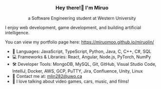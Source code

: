 <h3 align="center">Hey there!👋 I'm Miruo</h3>
<p align="center">a Software Engineering student at Western University</p>

I enjoy web development, game development, and building artificial intelligence.

You can view my portfolio page here: https://miruomoo.github.io/miruolin/


- 💬 Languages: JavaScript, TypeScript, Python, Java, C, C++, C#, SQL
- 💻 Frameworks & Libraries: React, Angular, Node.js, PyTorch, NumPy
- 🛠️ Developer Tools:  MongoDB, MySQL, Git, GitHub, Visual Studio Code, IntelliJ, Docker, AWS, GCP, PuTTY, Jira,
Confluence, Unity, Linux
- 📧 Contact me at: mlin282@uwo.ca
- 👾 I love talking about video games, cars, music, and films!


